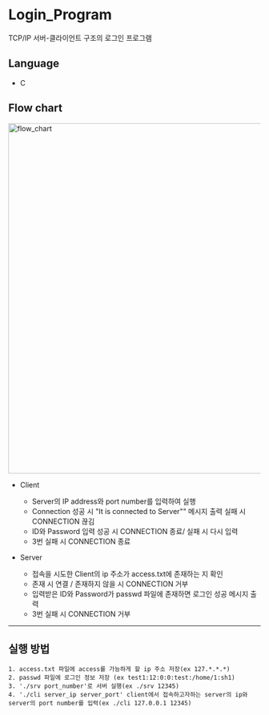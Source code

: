 # Login_Program
TCP/IP 서버-클라이언트 구조의 로그인 프로그램
## Language
* C
## Flow chart
<img height="700" alt="flow_chart" src="https://user-images.githubusercontent.com/56907015/153847082-17ab8a4f-b38f-4f45-8222-a599c2687a60.png">

* Client <br>
	* Server의 IP address와 port number를 입력하여 실행
	* Connection 성공 시 "It is connected to Server"" 메시지 출력 실패 시 CONNECTION 끊김
  * ID와 Password 입력 성공 시 CONNECTION 종료/ 실패 시 다시 입력
  * 3번 실패 시 CONNECTION 종료



* Server <br>
	* 접속을 시도한 Client의 ip 주소가 access.txt에 존재하는 지 확인
	* 존재 시 연결 / 존재하지 않을 시 CONNECTION 거부
  * 입력받은 ID와 Password가 passwd 파일에 존재하면 로그인 성공 메시지 출력
  * 3번 실패 시 CONNECTION 거부


***
## 실행 방법
	1. access.txt 파일에 access를 가능하게 할 ip 주소 저장(ex 127.*.*.*)
	2. passwd 파일에 로그인 정보 저장 (ex test1:12:0:0:test:/home/1:sh1)
	3. './srv port_number'로 서버 실행(ex ./srv 12345)
	4. './cli server_ip server_port' client에서 접속하고자하는 server의 ip와 server의 port number를 입력(ex ./cli 127.0.0.1 12345)
	
<br>  
